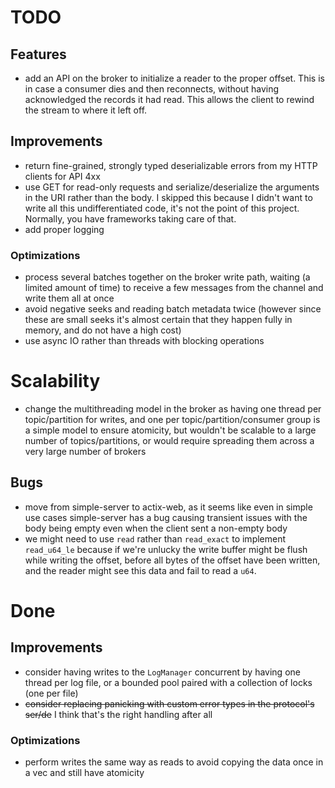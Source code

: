 # TODO

## Features

- add an API on the broker to initialize a reader to the proper offset. This is in case a consumer dies and then reconnects, without having acknowledged the
  records it had read. This allows the client to rewind the stream to where it left off.

## Improvements

- return fine-grained, strongly typed deserializable errors from my HTTP clients for API 4xx
- use GET for read-only requests and serialize/deserialize the arguments in the URI rather than the body. I skipped this because I didn't want to write
  all this undifferentiated code, it's not the point of this project. Normally, you have frameworks taking care of that.
- add proper logging

### Optimizations

- process several batches together on the broker write path, waiting (a limited amount of time) to receive a few messages from the channel and write them all at once
- avoid negative seeks and reading batch metadata twice (however since these are small seeks it's almost certain that they happen fully in memory, and do not
  have a high cost)
- use async IO rather than threads with blocking operations

# Scalability

- change the multithreading model in the broker as having one thread per topic/partition for writes, and one per topic/partition/consumer group is a simple model
  to ensure atomicity, but wouldn't be scalable to a large number of topics/partitions, or would require spreading them across a very large number of brokers

## Bugs

- move from simple-server to actix-web, as it seems like even in simple use cases simple-server has a bug causing transient issues with the body being empty
  even when the client sent a non-empty body
- we might need to use `read` rather than `read_exact` to implement `read_u64_le` because if we're unlucky the write buffer might be flush while writing the offset,
  before all bytes of the offset have been written, and the reader might see this data and fail to read a `u64`.

# Done

## Improvements

- consider having writes to the `LogManager` concurrent by having one thread per log file, or a bounded pool paired with a collection of locks (one per file)
- ~~consider replacing panicking with custom error types in the protocol's ser/de~~ I think that's the right handling after all

### Optimizations

- perform writes the same way as reads to avoid copying the data once in a vec and still have atomicity